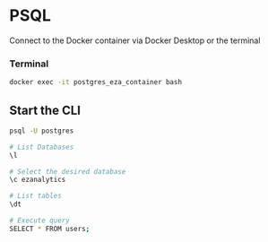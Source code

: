 # PSQL
Connect to the Docker container via Docker Desktop or the terminal

### Terminal
```sh
docker exec -it postgres_eza_container bash
```

## Start the CLI
```sh
psql -U postgres

# List Databases
\l

# Select the desired database
\c ezanalytics

# List tables
\dt

# Execute query
SELECT * FROM users;
```